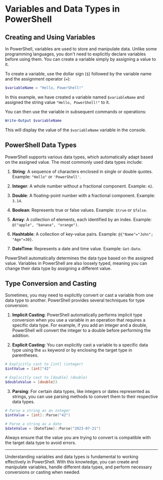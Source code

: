# Variables and Data Types in PowerShell

## Creating and Using Variables

In PowerShell, variables are used to store and manipulate data. Unlike some programming languages, you don't need to explicitly declare variables before using them. You can create a variable simply by assigning a value to it.

To create a variable, use the dollar sign (`$`) followed by the variable name and the assignment operator (`=`):

```powershell
$variableName = "Hello, PowerShell!"
```

In this example, we have created a variable named `$variableName` and assigned the string value `"Hello, PowerShell!"` to it.

You can then use the variable in subsequent commands or operations:

```powershell
Write-Output $variableName
```

This will display the value of the `$variableName` variable in the console.

## PowerShell Data Types

PowerShell supports various data types, which automatically adapt based on the assigned value. The most commonly used data types include:

1. **String**: A sequence of characters enclosed in single or double quotes. Example: `"Hello"` or `'PowerShell'`.

2. **Integer**: A whole number without a fractional component. Example: `42`.

3. **Double**: A floating-point number with a fractional component. Example: `3.14`.

4. **Boolean**: Represents true or false values. Example: `$true` or `$false`.

5. **Array**: A collection of elements, each identified by an index. Example: `@("apple", "banana", "orange")`.

6. **Hashtable**: A collection of key-value pairs. Example: `@{"Name"="John"; "Age"=30}`.

7. **DateTime**: Represents a date and time value. Example: `Get-Date`.

PowerShell automatically determines the data type based on the assigned value. Variables in PowerShell are also loosely typed, meaning you can change their data type by assigning a different value.

## Type Conversion and Casting

Sometimes, you may need to explicitly convert or cast a variable from one data type to another. PowerShell provides several techniques for type conversion:

1. **Implicit Casting**: PowerShell automatically performs implicit type conversion when you use a variable in an operation that requires a specific data type. For example, if you add an integer and a double, PowerShell will convert the integer to a double before performing the addition.

2. **Explicit Casting**: You can explicitly cast a variable to a specific data type using the `as` keyword or by enclosing the target type in parentheses.

```powershell
# Explicitly cast to [int] (integer)
$intValue = [int]"42"

# Explicitly cast to [double] (double)
$doubleValue = [double]3
```

3. **Parsing**: For certain data types, like integers or dates represented as strings, you can use parsing methods to convert them to their respective data types.

```powershell
# Parse a string as an integer
$intValue = [int]::Parse("42")

# Parse a string as a date
$dateValue = [DateTime]::Parse("2023-07-21")
```

Always ensure that the value you are trying to convert is compatible with the target data type to avoid errors.

---

Understanding variables and data types is fundamental to working effectively in PowerShell. With this knowledge, you can create and manipulate variables, handle different data types, and perform necessary conversions or casting when needed.
